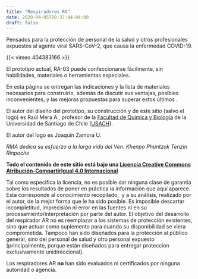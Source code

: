 ```yaml
---
title: "Respiradores RA"
date: 2020-04-05T20:37:44-04:00
draft: false
---
```


Pensados para la protección de personal de la salud y otros profesionales expuestos al agente viral SARS-CoV-2, que causa la enfermedad COVID-19.

{{< vimeo 404383166 >}}

 El prototipo actual, RA-03 puede confeccionarse fácilmente, sin habilidades, materiales o herramientas especiales.

En esta página se entregan las indicaciones y la lista de materiales necesarios para construirlo, además de discutir sus ventajas,
posibles inconvenientes, y las mejoras propuestas para superar estos últimos .


El autor del  diseño del prototipo, su construcción y de este sitio (salvo el logo) es Raúl Mera A., profesor de la [Facultad de Química y Biología](https://www.quimicaybiologia.usach.cl/) de la Universidad de Santiago de Chile ([USACH](https://www.usach.cl/)).


El autor del logo es Joaquín Zamora U.

*RMA dedica su esfuerzo a la larga vida del Ven. Khenpo Phuntzok Tenzin Rinpoche*

**Todo el contenido de este sitio está bajo una [Licencia Creative Commons Atribución-CompartirIgual 4.0 Internacional](https://creativecommons.org/licenses/by-sa/4.0/)**

Tal como especifica la licencia, no es posible dar ninguna clase de garantía sobre los resultados de poner en práctica la información que aquí aparece. Esta corresponde al conocimiento recopilado,  y a su análisis, realizado por el autor, de la mejor forma que le ha sido posible. Es imposible descartar incompletitud, imprecisión ni error en las fuentes ni en su procesamiento/interpretación por parte del autor. El objetivo del desarrollo del respirador AR no es reemplazar a los sistemas de protección existentes, sino que actuar como suplemento para cuando su disponibilidad se viera comprometida. Tampoco han sido diseñados para la protección al público general, sino del personal de salud y otro personal expuesto (principalmente, porque están diseñados para entregar protección exclusivamente unidireccional).

Los respiradores AR **no** han sido evaluados ni certificados por ninguna autoridad o agencia.
